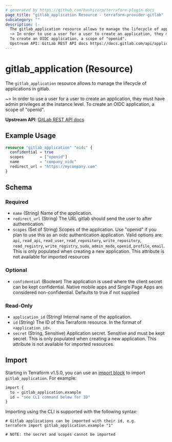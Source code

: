 ```yaml
---
# generated by https://github.com/hashicorp/terraform-plugin-docs
page_title: "gitlab_application Resource - terraform-provider-gitlab"
subcategory: ""
description: |-
  The gitlab_application resource allows to manage the lifecycle of applications in gitlab.
  ~> In order to use a user for a user to create an application, they must have admin privileges at the instance level.
  To create an OIDC application, a scope of "openid".
  Upstream API: GitLab REST API docs https://docs.gitlab.com/api/applications/
---
```


# gitlab_application (Resource)

The `gitlab_application` resource allows to manage the lifecycle of applications in gitlab.

~> In order to use a user for a user to create an application, they must have admin privileges at the instance level.
To create an OIDC application, a scope of "openid".

**Upstream API**: [GitLab REST API docs](https://docs.gitlab.com/api/applications/)

## Example Usage

```terraform
resource "gitlab_application" "oidc" {
  confidential = true
  scopes       = ["openid"]
  name         = "company_oidc"
  redirect_url = "https://mycompany.com"
}
```

<!-- schema generated by tfplugindocs -->
## Schema

### Required

- `name` (String) Name of the application.
- `redirect_url` (String) The URL gitlab should send the user to after authentication.
- `scopes` (Set of String) Scopes of the application. Use "openid" if you plan to use this as an oidc authentication application. Valid options are: `api`, `read_api`, `read_user`, `read_repository`, `write_repository`, `read_registry`, `write_registry`, `sudo`, `admin_mode`, `openid`, `profile`, `email`.
This is only populated when creating a new application. This attribute is not available for imported resources

### Optional

- `confidential` (Boolean) The application is used where the client secret can be kept confidential. Native mobile apps and Single Page Apps are considered non-confidential. Defaults to true if not supplied

### Read-Only

- `application_id` (String) Internal name of the application.
- `id` (String) The ID of this Terraform resource. In the format of `<application_id>`.
- `secret` (String, Sensitive) Application secret. Sensitive and must be kept secret. This is only populated when creating a new application. This attribute is not available for imported resources.

## Import

Starting in Terraform v1.5.0, you can use an [import block](https://developer.hashicorp.com/terraform/language/import) to import `gitlab_application`. For example:

```terraform
import {
  to = gitlab_application.example
  id = "see CLI command below for ID"
}
```

Importing using the CLI is supported with the following syntax:

```shell
# Gitlab applications can be imported with their id, e.g.
terraform import gitlab_application.example "1"

# NOTE: the secret and scopes cannot be imported
```
